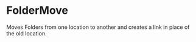 # FolderMove
Moves Folders from one location to another and creates a link in place of the old location.
